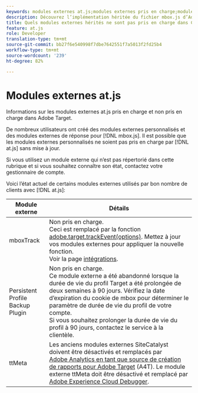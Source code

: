 ```yaml
---
keywords: modules externes at.js;modules externes pris en charge;modules externes non pris en charge;ttMeta;ttmeta;mboxTrack
description: Découvrez l’implémentation héritée du fichier mbox.js d’Adobe Target. Migration vers le Adobe Experience Platform Web SDK (AEP Web SDK) ou vers la dernière version d’at.js.
title: Quels modules externes hérités ne sont pas pris en charge dans Cible at.js ?
feature: at.js
role: Developer
translation-type: tm+mt
source-git-commit: bb27f6e540998f7dbe7642551f7a5013f2fd25b4
workflow-type: tm+mt
source-wordcount: '239'
ht-degree: 82%

---
```



# Modules externes at.js

Informations sur les modules externes at.js pris en charge et non pris en charge dans Adobe Target.

De nombreux utilisateurs ont créé des modules externes personnalisés et des modules externes de réponse pour [!DNL mbox.js]. Il est possible que les modules externes personnalisés ne soient pas pris en charge par [!DNL at.js] sans mise à jour.

Si vous utilisez un module externe qui n’est pas répertorié dans cette rubrique et si vous souhaitez connaître son état, contactez votre gestionnaire de compte.

Voici l’état actuel de certains modules externes utilisés par bon nombre de clients avec [!DNL at.js]:

| Module externe | Détails |
|--- |--- |
| mboxTrack | Non pris en charge.<br>Ceci est remplacé par la fonction [adobe.target.trackEvent(options)](/help/c-implementing-target/c-implementing-target-for-client-side-web/adobe-target-trackevent.md). Mettez à jour vos modules externes pour appliquer la nouvelle fonction.<br>Voir la page [intégrations](/help/c-implementing-target/c-implementing-target-for-client-side-web/c-how-atjs-works/target-atjs-integrations.md). |
| Persistent Profile Backup Plugin | Non pris en charge.<br>Ce module externe a été abandonné lorsque la durée de vie du profil Target a été prolongée de deux semaines à 90 jours. Vérifiez la date d’expiration du cookie de mbox pour déterminer le paramètre de durée de vie du profil de votre compte.<br>Si vous souhaitez prolonger la durée de vie du profil à 90 jours, contactez le service à la clientèle. |
| ttMeta | Les anciens modules externes SiteCatalyst doivent être désactivés et remplacés par [Adobe Analytics en tant que source de création de rapports pour Adobe Target](/help/c-integrating-target-with-mac/a4t/a4t.md) (A4T). Le module externe ttMeta doit être désactivé et remplacé par [Adobe Experience Cloud Debugger](https://chrome.google.com/webstore/detail/adobe-experience-cloud-de/ocdmogmohccmeicdhlhhgepeaijenapj). |